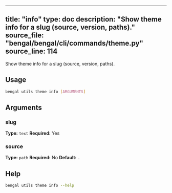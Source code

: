 
---
title: "info"
type: doc
description: "Show theme info for a slug (source, version, paths)."
source_file: "bengal/bengal/cli/commands/theme.py"
source_line: 114
---

Show theme info for a slug (source, version, paths).


## Usage

```bash
bengal utils theme info [ARGUMENTS]
```

## Arguments

### slug

**Type:** `text`
**Required:** Yes

### source

**Type:** `path`
**Required:** No
**Default:** `.`





## Help

```bash
bengal utils theme info --help
```